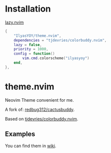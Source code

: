 # Installation

[lazy.nvim](https://github.com/folke/lazy.nvim)

```lua
{
    "IlyasYOY/theme.nvim",
    dependencies = "tjdevries/colorbuddy.nvim",
    lazy = false,
    priority = 1000,
    config = function()
        vim.cmd.colorscheme("ilyasyoy")
    end,
},
```

# theme.nvim

Neovim Theme convenient for me.

A fork of: [redbug312/cactusbuddy](https://github.com/redbug312/cactusbuddy).

Based on [tjdevries/colorbuddy.nvim](https://github.com/tjdevries/colorbuddy.nvim).

## Examples

You can find them in [wiki](https://github.com/IlyasYOY/theme.nvim/wiki/Example).
